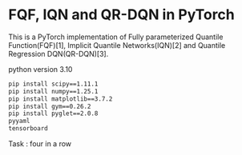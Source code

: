 # FQF, IQN and QR-DQN in PyTorch

This is a PyTorch implementation of Fully parameterized Quantile Function(FQF)[1], Implicit Quantile Networks(IQN)[2] and Quantile Regression DQN(QR-DQN)[3].

python version 3.10

```bash
pip install scipy==1.11.1
pip install numpy==1.25.1
pip install matplotlib==3.7.2
pip install gym==0.26.2
pip install pyglet==2.0.8
pyyaml
tensorboard
```

Task : four in a row